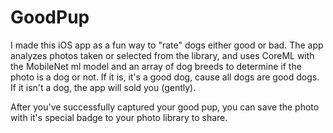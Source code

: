 # GoodPup
I made this iOS app as a fun way to "rate" dogs either good or bad. The app analyzes photos taken or selected from the library, and uses CoreML with the MobileNet ml model and an array of dog breeds to determine if the photo is a dog or not. If it is, it's a good dog, cause all dogs are good dogs. If it isn't a dog, the app will sold you (gently).

After you've successfully captured your good pup, you can save the photo with it's special badge to your photo library to share.
